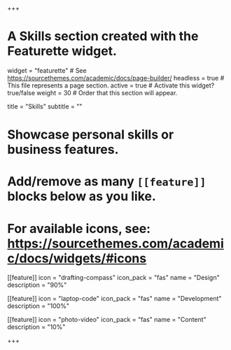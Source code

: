 +++
# A Skills section created with the Featurette widget.
widget = "featurette"  # See https://sourcethemes.com/academic/docs/page-builder/
headless = true  # This file represents a page section.
active = true  # Activate this widget? true/false
weight = 30  # Order that this section will appear.

title = "Skills"
subtitle = ""

# Showcase personal skills or business features.
# 
# Add/remove as many `[[feature]]` blocks below as you like.
# 
# For available icons, see: https://sourcethemes.com/academic/docs/widgets/#icons

[[feature]]
  icon = "drafting-compass"
  icon_pack = "fas"
  name = "Design"
  description = "90%"
  
[[feature]]
  icon = "laptop-code"
  icon_pack = "fas"
  name = "Development"
  description = "100%"  
  
[[feature]]
  icon = "photo-video"
  icon_pack = "fas"
  name = "Content"
  description = "10%"

+++
